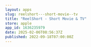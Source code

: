 ```yaml
---
layout: apps
slug: reelshort---short-movie--tv
title: "ReelShort - Short Movie & TV"
store: apple
app_id: 1636235979
date: 2025-02-06T08:56:37Z
published: 2022-09-18T07:00:00Z
---
```

